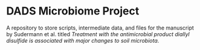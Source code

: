 # DADS Microbiome Project

A repository to store scripts, intermediate data, and files for the manuscript by Sudermann et al. titled *Treatment with the antimicrobial product diallyl disulfide is associated with major changes to soil microbiota*.



